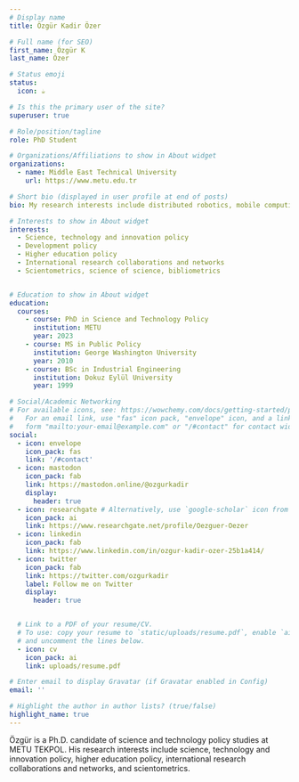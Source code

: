 ```yaml
---
# Display name
title: Özgür Kadir Özer

# Full name (for SEO)
first_name: Özgür K
last_name: Özer

# Status emoji
status:
  icon: ☕️

# Is this the primary user of the site?
superuser: true

# Role/position/tagline
role: PhD Student

# Organizations/Affiliations to show in About widget
organizations:
  - name: Middle East Technical University
    url: https://www.metu.edu.tr

# Short bio (displayed in user profile at end of posts)
bio: My research interests include distributed robotics, mobile computing and programmable matter.

# Interests to show in About widget
interests:
  - Science, technology and innovation policy
  - Development policy
  - Higher education policy
  - International research collaborations and networks
  - Scientometrics, science of science, bibliometrics


# Education to show in About widget
education:
  courses:
    - course: PhD in Science and Technology Policy
      institution: METU
      year: 2023
    - course: MS in Public Policy
      institution: George Washington University
      year: 2010
    - course: BSc in Industrial Engineering
      institution: Dokuz Eylül University
      year: 1999

# Social/Academic Networking
# For available icons, see: https://wowchemy.com/docs/getting-started/page-builder/#icons
#   For an email link, use "fas" icon pack, "envelope" icon, and a link in the
#   form "mailto:your-email@example.com" or "/#contact" for contact widget.
social:
  - icon: envelope
    icon_pack: fas
    link: '/#contact'
  - icon: mastodon
    icon_pack: fab
    link: https://mastodon.online/@ozgurkadir
    display: 
      header: true
  - icon: researchgate # Alternatively, use `google-scholar` icon from `ai` icon pack
    icon_pack: ai
    link: https://www.researchgate.net/profile/Oezguer-Oezer
  - icon: linkedin
    icon_pack: fab
    link: https://www.linkedin.com/in/ozgur-kadir-ozer-25b1a414/
  - icon: twitter
    icon_pack: fab
    link: https://twitter.com/ozgurkadir
    label: Follow me on Twitter
    display:
      header: true


  # Link to a PDF of your resume/CV.
  # To use: copy your resume to `static/uploads/resume.pdf`, enable `ai` icons in `params.yaml`,
  # and uncomment the lines below.
  - icon: cv
    icon_pack: ai
    link: uploads/resume.pdf

# Enter email to display Gravatar (if Gravatar enabled in Config)
email: ''

# Highlight the author in author lists? (true/false)
highlight_name: true
---
```


Özgür is a Ph.D. candidate of science and technology policy studies at METU TEKPOL. His research interests include  science, technology and innovation policy, higher education policy, international research collaborations and networks, and scientometrics.
